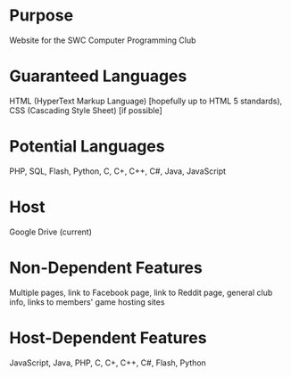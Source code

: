 Purpose
====================
Website for the SWC Computer Programming Club

Guaranteed Languages
====================
HTML (HyperText Markup Language) [hopefully up to HTML 5 standards), 
CSS (Cascading Style Sheet)  [if possible]

Potential Languages
===================
PHP, 
SQL, 
Flash, 
Python, 
C, C+, C++, C#, 
Java, JavaScript

Host
====
Google Drive (current)

Non-Dependent Features
======================
Multiple pages, 
link to Facebook page, 
link to Reddit page, 
general club info, 
links to members' game hosting sites

Host-Dependent Features
=========================
JavaScript, Java, PHP, C, C+, C++, C#, Flash, Python
